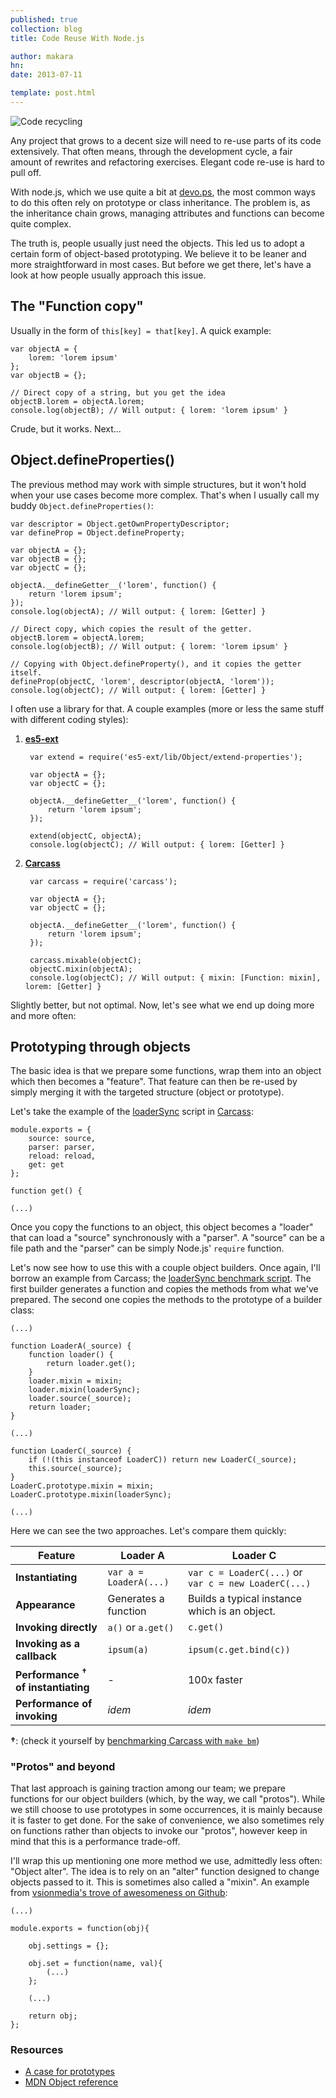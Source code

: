 ```yaml
---
published: true
collection: blog
title: Code Reuse With Node.js

author: makara
hn: 
date: 2013-07-11

template: post.html
---
```


![Code recycling](http://devo.ps/images/posts/recycle.png)

Any project that grows to a decent size will need to re-use parts of its code extensively. That often means, through the development cycle, a fair amount of rewrites and refactoring exercises. Elegant code re-use is hard to pull off.

With node.js, which we use quite a bit at [devo.ps](http://devo.ps), the most common ways to do this often rely on prototype or class inheritance. The problem is, as the inheritance chain grows, managing attributes and functions can become quite complex.

The truth is, people usually just need the objects. This led us to adopt a certain form of object-based prototyping. We believe it to be leaner and more straightforward in most cases. But before we get there, let's have a look at how people usually approach this issue.

## The "Function copy"

Usually in the form of `this[key] = that[key]`. A quick example:

    var objectA = {
        lorem: 'lorem ipsum'
    };
    var objectB = {};
    
    // Direct copy of a string, but you get the idea
    objectB.lorem = objectA.lorem;
    console.log(objectB); // Will output: { lorem: 'lorem ipsum' }

Crude, but it works. Next...

## Object.defineProperties()

The previous method may work with simple structures, but it won't hold when your use cases become more complex. That's when I usually call my buddy `Object.defineProperties()`:

    var descriptor = Object.getOwnPropertyDescriptor;
    var defineProp = Object.defineProperty;
    
    var objectA = {};
    var objectB = {};
    var objectC = {};
    
    objectA.__defineGetter__('lorem', function() {
        return 'lorem ipsum';
    });
    console.log(objectA); // Will output: { lorem: [Getter] }
    
    // Direct copy, which copies the result of the getter.
    objectB.lorem = objectA.lorem;
    console.log(objectB); // Will output: { lorem: 'lorem ipsum' }
    
    // Copying with Object.defineProperty(), and it copies the getter itself.
    defineProp(objectC, 'lorem', descriptor(objectA, 'lorem'));
    console.log(objectC); // Will output: { lorem: [Getter] }

I often use a library for that. A couple examples (more or less the same stuff with different coding styles):

1. **[es5-ext](https://github.com/medikoo/es5-ext)**

        var extend = require('es5-ext/lib/Object/extend-properties');
        
        var objectA = {};
        var objectC = {};
        
        objectA.__defineGetter__('lorem', function() {
            return 'lorem ipsum';
        });
        
        extend(objectC, objectA);
        console.log(objectC); // Will output: { lorem: [Getter] }

2. **[Carcass](https://github.com/devo-ps/carcass)**

        var carcass = require('carcass');
        
        var objectA = {};
        var objectC = {};
        
        objectA.__defineGetter__('lorem', function() {
            return 'lorem ipsum';
        });
        
        carcass.mixable(objectC);
        objectC.mixin(objectA);
        console.log(objectC); // Will output: { mixin: [Function: mixin], lorem: [Getter] }

Slightly better, but not optimal. Now, let's see what we end up doing more and more often:

## Prototyping through objects

The basic idea is that we prepare some functions, wrap them into an object which then becomes a "feature". That feature can then be re-used by simply merging it with the targeted structure (object or prototype).

Let's take the example of the [loaderSync](https://github.com/devo-ps/carcass/blob/master/lib/proto/loaderSync.js) script in [Carcass](https://github.com/devo-ps/carcass):

    module.exports = {
        source: source,
        parser: parser,
        reload: reload,
        get: get
    };
    
    function get() {
    
    (...)

Once you copy the functions to an object, this object becomes a "loader" that can load a "source" synchronously with a "parser". A "source" can be a file path and the "parser" can be simply Node.js' `require` function.

Let's now see how to use this with a couple object builders. Once again, I'll borrow an example from Carcass; the [loaderSync benchmark script](https://github.com/devo-ps/carcass/blob/master/benchmark/proto.loaderSync.js). The first builder generates a function and copies the methods from what we've prepared. The second one copies the methods to the prototype of a builder class:

    (...)

    function LoaderA(_source) {
        function loader() {
            return loader.get();
        }
        loader.mixin = mixin;
        loader.mixin(loaderSync);
        loader.source(_source);
        return loader;
    }

    (...)

    function LoaderC(_source) {
        if (!(this instanceof LoaderC)) return new LoaderC(_source);
        this.source(_source);
    }
    LoaderC.prototype.mixin = mixin;
    LoaderC.prototype.mixin(loaderSync);
    
    (...)

Here we can see the two approaches. Let's compare them quickly:

Feature | Loader A | Loader C
--- | --- | ---
**Instantiating** | `var a = LoaderA(...)` | `var c = LoaderC(...)` or `var c = new LoaderC(...)`
**Appearance** | Generates a function | Builds a typical instance which is an object.
**Invoking directly** | `a()` or `a.get()` | `c.get()`
**Invoking as a callback** | `ipsum(a)` | `ipsum(c.get.bind(c))`
**Performance <sup>†</sup> of instantiating** | - | 100x faster
**Performance of invoking** | *idem* | *idem*

**†**: (check it yourself by [benchmarking Carcass with `make bm`](https://github.com/devo-ps/carcass/blob/master/Makefile))

### "Protos" and beyond

That last approach is gaining traction among our team; we prepare functions for our object builders (which, by the way, we call "protos"). While we still choose to use prototypes in some occurrences, it is mainly because it is faster to get done. For the sake of convenience, we also sometimes rely on functions rather than objects to invoke our "protos", however keep in mind that this is a performance trade-off.

I'll wrap this up mentioning one more method we use, admittedly less often: "Object alter". The idea is to rely on an "alter" function designed to change objects passed to it. This is sometimes also called a "mixin". An example from [vsionmedia's trove of awesomeness on Github](https://github.com/visionmedia/configurable.js):

    (...)
    
    module.exports = function(obj){
    
        obj.settings = {};
    
        obj.set = function(name, val){
            (...)
        };
    
        (...)
    
        return obj;
    };
    
### Resources

- [A case for prototypes](http://killdream.github.io/2011/10/09/understanding-javascript-oop.html)
- [MDN Object reference](https://developer.mozilla.org/en-US/docs/Web/JavaScript/Reference/Global_Objects/Object)
